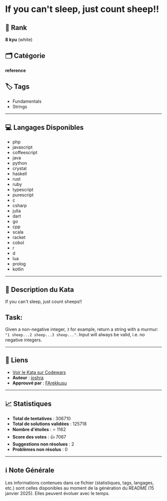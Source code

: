 # If you can't sleep, just count sheep!!

## 🏅 Rank
**8 kyu** (white)

## 🗂️ Catégorie
**reference**

## 🏷️ Tags
- Fundamentals
- Strings

---

## 💻 Langages Disponibles
- php
- javascript
- coffeescript
- java
- python
- crystal
- haskell
- rust
- ruby
- typescript
- purescript
- c
- csharp
- julia
- dart
- go
- cpp
- scala
- racket
- cobol
- r
- d
- lua
- prolog
- kotlin

---

## 📜 Description du Kata

If you can't sleep, just count sheeps!!

## Task:
Given a non-negative integer, `3` for example, return a string with a murmur: `"1 sheep...2 sheep...3 sheep..."`.  Input will always be valid, i.e. no negative integers.


---

## 🔗 Liens
- [Voir le Kata sur Codewars](https://www.codewars.com/kata/5b077ebdaf15be5c7f000077)
- **Auteur** : [joshra](https://www.codewars.com/users/joshra)
- **Approuvé par** : [FArekkusu](https://www.codewars.com/users/FArekkusu)

---

## 📈 Statistiques
- **Total de tentatives** : 306710
- **Total de solutions validées** : 125718
- **Nombre d'étoiles** : ⭐ 1162
- **Score des votes** : 👍 7067
- **Suggestions non résolues** : 2
- **Problèmes non résolus** : 0

---

## ℹ️ Note Générale
Les informations contenues dans ce fichier (statistiques, tags, langages, etc.) sont celles disponibles au moment de la génération du README (15 janvier 2025). Elles peuvent évoluer avec le temps.
